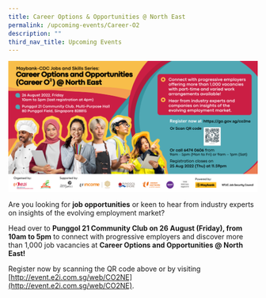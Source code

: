 ```yaml
---
title: Career Options & Opportunities @ North East
permalink: /upcoming-events/Career-O2
description: ""
third_nav_title: Upcoming Events
---
```

![](/images/Events/Upcoming%20Events/Career%20Options%20&%20Opportunities/Career%20Options%20&%20Opportunities.png)

Are you looking for **job opportunities** or keen to hear from industry experts on insights of the evolving employment market?

Head over to **Punggol 21 Community Club on 26 August (Friday), from 10am to 5pm** to connect with progressive employers and discover more than 1,000 job vacancies at **Career Options and Opportunities @ North East!**

Register now by scanning the QR code above or by visiting [http://event.e2i.com.sg/web/CO2NE](http://event.e2i.com.sg/web/CO2NE).